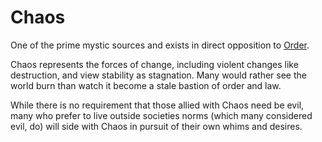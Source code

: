 # Chaos
One of the prime mystic sources and exists in direct opposition to [Order](misc/Order.md).

Chaos represents the forces of change, including violent changes like destruction, and view stability as stagnation.  Many would rather see the world burn than watch it become a stale bastion of order and law.

While there is no requirement that those allied with Chaos need be evil, many who prefer to live outside societies norms (which many considered evil, do) will side with Chaos in pursuit of their own whims and desires.